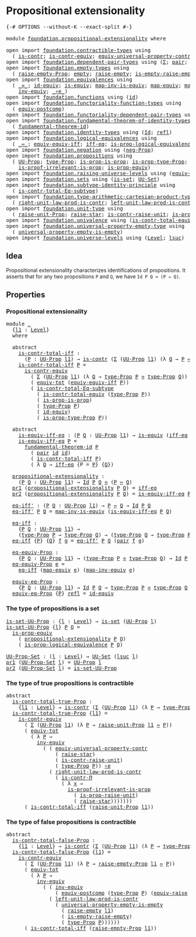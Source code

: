 # Propositional extensionality

<pre class="Agda"><a id="41" class="Symbol">{-#</a> <a id="45" class="Keyword">OPTIONS</a> <a id="53" class="Pragma">--without-K</a> <a id="65" class="Pragma">--exact-split</a> <a id="79" class="Symbol">#-}</a>

<a id="84" class="Keyword">module</a> <a id="91" href="foundation.propositional-extensionality.html" class="Module">foundation.propositional-extensionality</a> <a id="131" class="Keyword">where</a>

<a id="138" class="Keyword">open</a> <a id="143" class="Keyword">import</a> <a id="150" href="foundation.contractible-types.html" class="Module">foundation.contractible-types</a> <a id="180" class="Keyword">using</a>
  <a id="188" class="Symbol">(</a> <a id="190" href="foundation-core.contractible-types.html#992" class="Function">is-contr</a><a id="198" class="Symbol">;</a> <a id="200" href="foundation-core.contractible-types.html#3297" class="Function">is-contr-equiv</a><a id="214" class="Symbol">;</a> <a id="216" href="foundation.contractible-types.html#4961" class="Function">equiv-universal-property-contr</a><a id="246" class="Symbol">;</a> <a id="248" href="foundation-core.contractible-types.html#6892" class="Function">is-contr-Π</a><a id="258" class="Symbol">)</a>
<a id="260" class="Keyword">open</a> <a id="265" class="Keyword">import</a> <a id="272" href="foundation.dependent-pair-types.html" class="Module">foundation.dependent-pair-types</a> <a id="304" class="Keyword">using</a> <a id="310" class="Symbol">(</a><a id="311" href="foundation-core.dependent-pair-types.html#502" class="Record">Σ</a><a id="312" class="Symbol">;</a> <a id="314" href="foundation-core.dependent-pair-types.html#575" class="InductiveConstructor">pair</a><a id="318" class="Symbol">;</a> <a id="320" href="foundation-core.dependent-pair-types.html#592" class="Field">pr1</a><a id="323" class="Symbol">;</a> <a id="325" href="foundation-core.dependent-pair-types.html#604" class="Field">pr2</a><a id="328" class="Symbol">)</a>
<a id="330" class="Keyword">open</a> <a id="335" class="Keyword">import</a> <a id="342" href="foundation.empty-types.html" class="Module">foundation.empty-types</a> <a id="365" class="Keyword">using</a>
  <a id="373" class="Symbol">(</a> <a id="375" href="foundation.empty-types.html#2872" class="Function">raise-empty-Prop</a><a id="391" class="Symbol">;</a> <a id="393" href="foundation-core.empty-types.html#1044" class="Datatype">empty</a><a id="398" class="Symbol">;</a> <a id="400" href="foundation.empty-types.html#1438" class="Function">raise-empty</a><a id="411" class="Symbol">;</a> <a id="413" href="foundation.empty-types.html#3022" class="Function">is-empty-raise-empty</a><a id="433" class="Symbol">)</a>
<a id="435" class="Keyword">open</a> <a id="440" class="Keyword">import</a> <a id="447" href="foundation.equivalences.html" class="Module">foundation.equivalences</a> <a id="471" class="Keyword">using</a>
  <a id="479" class="Symbol">(</a> <a id="481" href="foundation-core.equivalences.html#1607" class="Function Operator">_≃_</a><a id="484" class="Symbol">;</a> <a id="486" href="foundation-core.equivalences.html#2480" class="Function">id-equiv</a><a id="494" class="Symbol">;</a> <a id="496" href="foundation-core.equivalences.html#1542" class="Function">is-equiv</a><a id="504" class="Symbol">;</a> <a id="506" href="foundation-core.equivalences.html#4173" class="Function">map-inv-is-equiv</a><a id="522" class="Symbol">;</a> <a id="524" href="foundation-core.equivalences.html#1807" class="Function">map-equiv</a><a id="533" class="Symbol">;</a> <a id="535" href="foundation-core.equivalences.html#5022" class="Function">map-inv-equiv</a><a id="548" class="Symbol">;</a>
    <a id="554" href="foundation-core.equivalences.html#5707" class="Function">inv-equiv</a><a id="563" class="Symbol">;</a> <a id="565" href="foundation-core.equivalences.html#7855" class="Function Operator">_∘e_</a><a id="569" class="Symbol">)</a>
<a id="571" class="Keyword">open</a> <a id="576" class="Keyword">import</a> <a id="583" href="foundation.functions.html" class="Module">foundation.functions</a> <a id="604" class="Keyword">using</a> <a id="610" class="Symbol">(</a><a id="611" href="foundation-core.functions.html#309" class="Function">id</a><a id="613" class="Symbol">)</a>
<a id="615" class="Keyword">open</a> <a id="620" class="Keyword">import</a> <a id="627" href="foundation.functoriality-function-types.html" class="Module">foundation.functoriality-function-types</a> <a id="667" class="Keyword">using</a>
  <a id="675" class="Symbol">(</a> <a id="677" href="foundation-core.functoriality-function-types.html#3125" class="Function">equiv-postcomp</a><a id="691" class="Symbol">)</a>
<a id="693" class="Keyword">open</a> <a id="698" class="Keyword">import</a> <a id="705" href="foundation.functoriality-dependent-pair-types.html" class="Module">foundation.functoriality-dependent-pair-types</a> <a id="751" class="Keyword">using</a> <a id="757" class="Symbol">(</a><a id="758" href="foundation-core.functoriality-dependent-pair-types.html#6804" class="Function">equiv-tot</a><a id="767" class="Symbol">)</a>
<a id="769" class="Keyword">open</a> <a id="774" class="Keyword">import</a> <a id="781" href="foundation.fundamental-theorem-of-identity-types.html" class="Module">foundation.fundamental-theorem-of-identity-types</a> <a id="830" class="Keyword">using</a>
  <a id="838" class="Symbol">(</a> <a id="840" href="foundation-core.fundamental-theorem-of-identity-types.html#1888" class="Function">fundamental-theorem-id</a><a id="862" class="Symbol">)</a>
<a id="864" class="Keyword">open</a> <a id="869" class="Keyword">import</a> <a id="876" href="foundation.identity-types.html" class="Module">foundation.identity-types</a> <a id="902" class="Keyword">using</a> <a id="908" class="Symbol">(</a><a id="909" href="foundation-core.identity-types.html#641" class="Datatype">Id</a><a id="911" class="Symbol">;</a> <a id="913" href="foundation-core.identity-types.html#694" class="InductiveConstructor">refl</a><a id="917" class="Symbol">)</a>
<a id="919" class="Keyword">open</a> <a id="924" class="Keyword">import</a> <a id="931" href="foundation.logical-equivalences.html" class="Module">foundation.logical-equivalences</a> <a id="963" class="Keyword">using</a>
  <a id="971" class="Symbol">(</a> <a id="973" href="foundation-core.logical-equivalences.html#1025" class="Function Operator">_⇔_</a><a id="976" class="Symbol">;</a> <a id="978" href="foundation.logical-equivalences.html#1534" class="Function">equiv-equiv-iff</a><a id="993" class="Symbol">;</a> <a id="995" href="foundation.logical-equivalences.html#748" class="Function">iff-eq</a><a id="1001" class="Symbol">;</a> <a id="1003" href="foundation.logical-equivalences.html#1829" class="Function">is-prop-logical-equivalence</a><a id="1030" class="Symbol">)</a>
<a id="1032" class="Keyword">open</a> <a id="1037" class="Keyword">import</a> <a id="1044" href="foundation.negation.html" class="Module">foundation.negation</a> <a id="1064" class="Keyword">using</a> <a id="1070" class="Symbol">(</a><a id="1071" href="foundation.negation.html#1157" class="Function">neg-Prop</a><a id="1079" class="Symbol">)</a>
<a id="1081" class="Keyword">open</a> <a id="1086" class="Keyword">import</a> <a id="1093" href="foundation.propositions.html" class="Module">foundation.propositions</a> <a id="1117" class="Keyword">using</a>
  <a id="1125" class="Symbol">(</a> <a id="1127" href="foundation-core.propositions.html#1380" class="Function">UU-Prop</a><a id="1134" class="Symbol">;</a> <a id="1136" href="foundation-core.propositions.html#1482" class="Function">type-Prop</a><a id="1145" class="Symbol">;</a> <a id="1147" href="foundation-core.propositions.html#10900" class="Function">is-prop-is-prop</a><a id="1162" class="Symbol">;</a> <a id="1164" href="foundation-core.propositions.html#1549" class="Function">is-prop-type-Prop</a><a id="1181" class="Symbol">;</a>
    <a id="1187" href="foundation-core.propositions.html#3036" class="Function">is-proof-irrelevant-is-prop</a><a id="1214" class="Symbol">;</a> <a id="1216" href="foundation-core.propositions.html#4515" class="Function">is-prop-equiv</a><a id="1229" class="Symbol">)</a>
<a id="1231" class="Keyword">open</a> <a id="1236" class="Keyword">import</a> <a id="1243" href="foundation.raising-universe-levels.html" class="Module">foundation.raising-universe-levels</a> <a id="1278" class="Keyword">using</a> <a id="1284" class="Symbol">(</a><a id="1285" href="foundation.raising-universe-levels.html#1541" class="Function">equiv-raise</a><a id="1296" class="Symbol">)</a>
<a id="1298" class="Keyword">open</a> <a id="1303" class="Keyword">import</a> <a id="1310" href="foundation.sets.html" class="Module">foundation.sets</a> <a id="1326" class="Keyword">using</a> <a id="1332" class="Symbol">(</a><a id="1333" href="foundation-core.sets.html#1099" class="Function">is-set</a><a id="1339" class="Symbol">;</a> <a id="1341" href="foundation-core.sets.html#1177" class="Function">UU-Set</a><a id="1347" class="Symbol">)</a>
<a id="1349" class="Keyword">open</a> <a id="1354" class="Keyword">import</a> <a id="1361" href="foundation.subtype-identity-principle.html" class="Module">foundation.subtype-identity-principle</a> <a id="1399" class="Keyword">using</a>
  <a id="1407" class="Symbol">(</a> <a id="1409" href="foundation-core.subtype-identity-principle.html#1572" class="Function">is-contr-total-Eq-subtype</a><a id="1434" class="Symbol">)</a>
<a id="1436" class="Keyword">open</a> <a id="1441" class="Keyword">import</a> <a id="1448" href="foundation.type-arithmetic-cartesian-product-types.html" class="Module">foundation.type-arithmetic-cartesian-product-types</a> <a id="1499" class="Keyword">using</a>
  <a id="1507" class="Symbol">(</a> <a id="1509" href="foundation-core.type-arithmetic-cartesian-product-types.html#3194" class="Function">right-unit-law-prod-is-contr</a><a id="1537" class="Symbol">;</a> <a id="1539" href="foundation-core.type-arithmetic-cartesian-product-types.html#3403" class="Function">left-unit-law-prod-is-contr</a><a id="1566" class="Symbol">)</a>
<a id="1568" class="Keyword">open</a> <a id="1573" class="Keyword">import</a> <a id="1580" href="foundation.unit-type.html" class="Module">foundation.unit-type</a> <a id="1601" class="Keyword">using</a>
  <a id="1609" class="Symbol">(</a> <a id="1611" href="foundation.unit-type.html#3593" class="Function">raise-unit-Prop</a><a id="1626" class="Symbol">;</a> <a id="1628" href="foundation.unit-type.html#1779" class="Function">raise-star</a><a id="1638" class="Symbol">;</a> <a id="1640" href="foundation.unit-type.html#3278" class="Function">is-contr-raise-unit</a><a id="1659" class="Symbol">;</a> <a id="1661" href="foundation.unit-type.html#3446" class="Function">is-prop-raise-unit</a><a id="1679" class="Symbol">)</a>
<a id="1681" class="Keyword">open</a> <a id="1686" class="Keyword">import</a> <a id="1693" href="foundation.univalence.html" class="Module">foundation.univalence</a> <a id="1715" class="Keyword">using</a> <a id="1721" class="Symbol">(</a><a id="1722" href="foundation.univalence.html#1532" class="Function">is-contr-total-equiv</a><a id="1742" class="Symbol">)</a>
<a id="1744" class="Keyword">open</a> <a id="1749" class="Keyword">import</a> <a id="1756" href="foundation.universal-property-empty-type.html" class="Module">foundation.universal-property-empty-type</a> <a id="1797" class="Keyword">using</a>
  <a id="1805" class="Symbol">(</a> <a id="1807" href="foundation.universal-property-empty-type.html#1994" class="Function">universal-property-empty-is-empty</a><a id="1840" class="Symbol">)</a>
<a id="1842" class="Keyword">open</a> <a id="1847" class="Keyword">import</a> <a id="1854" href="foundation.universe-levels.html" class="Module">foundation.universe-levels</a> <a id="1881" class="Keyword">using</a> <a id="1887" class="Symbol">(</a><a id="1888" href="Agda.Primitive.html#597" class="Postulate">Level</a><a id="1893" class="Symbol">;</a> <a id="1895" href="Agda.Primitive.html#780" class="Primitive">lsuc</a><a id="1899" class="Symbol">)</a>
</pre>
## Idea

Propositional extensionality characterizes identifications of propositions. It asserts that for any two propositions `P` and `Q`, we have `Id P Q ≃ (P ⇔ Q)`.

## Properties

### Propositional extensionality

<pre class="Agda"><a id="2131" class="Keyword">module</a> <a id="2138" href="foundation.propositional-extensionality.html#2138" class="Module">_</a>
  <a id="2142" class="Symbol">{</a><a id="2143" href="foundation.propositional-extensionality.html#2143" class="Bound">l1</a> <a id="2146" class="Symbol">:</a> <a id="2148" href="Agda.Primitive.html#597" class="Postulate">Level</a><a id="2153" class="Symbol">}</a>
  <a id="2157" class="Keyword">where</a>
  
  <a id="2168" class="Keyword">abstract</a>
    <a id="2181" href="foundation.propositional-extensionality.html#2181" class="Function">is-contr-total-iff</a> <a id="2200" class="Symbol">:</a>
      <a id="2208" class="Symbol">(</a><a id="2209" href="foundation.propositional-extensionality.html#2209" class="Bound">P</a> <a id="2211" class="Symbol">:</a> <a id="2213" href="foundation-core.propositions.html#1380" class="Function">UU-Prop</a> <a id="2221" href="foundation.propositional-extensionality.html#2143" class="Bound">l1</a><a id="2223" class="Symbol">)</a> <a id="2225" class="Symbol">→</a> <a id="2227" href="foundation-core.contractible-types.html#992" class="Function">is-contr</a> <a id="2236" class="Symbol">(</a><a id="2237" href="foundation-core.dependent-pair-types.html#502" class="Record">Σ</a> <a id="2239" class="Symbol">(</a><a id="2240" href="foundation-core.propositions.html#1380" class="Function">UU-Prop</a> <a id="2248" href="foundation.propositional-extensionality.html#2143" class="Bound">l1</a><a id="2250" class="Symbol">)</a> <a id="2252" class="Symbol">(λ</a> <a id="2255" href="foundation.propositional-extensionality.html#2255" class="Bound">Q</a> <a id="2257" class="Symbol">→</a> <a id="2259" href="foundation.propositional-extensionality.html#2209" class="Bound">P</a> <a id="2261" href="foundation-core.logical-equivalences.html#1025" class="Function Operator">⇔</a> <a id="2263" href="foundation.propositional-extensionality.html#2255" class="Bound">Q</a><a id="2264" class="Symbol">))</a>
    <a id="2271" href="foundation.propositional-extensionality.html#2181" class="Function">is-contr-total-iff</a> <a id="2290" href="foundation.propositional-extensionality.html#2290" class="Bound">P</a> <a id="2292" class="Symbol">=</a>
      <a id="2300" href="foundation-core.contractible-types.html#3297" class="Function">is-contr-equiv</a>
        <a id="2323" class="Symbol">(</a> <a id="2325" href="foundation-core.dependent-pair-types.html#502" class="Record">Σ</a> <a id="2327" class="Symbol">(</a><a id="2328" href="foundation-core.propositions.html#1380" class="Function">UU-Prop</a> <a id="2336" href="foundation.propositional-extensionality.html#2143" class="Bound">l1</a><a id="2338" class="Symbol">)</a> <a id="2340" class="Symbol">(λ</a> <a id="2343" href="foundation.propositional-extensionality.html#2343" class="Bound">Q</a> <a id="2345" class="Symbol">→</a> <a id="2347" href="foundation-core.propositions.html#1482" class="Function">type-Prop</a> <a id="2357" href="foundation.propositional-extensionality.html#2290" class="Bound">P</a> <a id="2359" href="foundation-core.equivalences.html#1607" class="Function Operator">≃</a> <a id="2361" href="foundation-core.propositions.html#1482" class="Function">type-Prop</a> <a id="2371" href="foundation.propositional-extensionality.html#2343" class="Bound">Q</a><a id="2372" class="Symbol">))</a>
        <a id="2383" class="Symbol">(</a> <a id="2385" href="foundation-core.functoriality-dependent-pair-types.html#6804" class="Function">equiv-tot</a> <a id="2395" class="Symbol">(</a><a id="2396" href="foundation.logical-equivalences.html#1534" class="Function">equiv-equiv-iff</a> <a id="2412" href="foundation.propositional-extensionality.html#2290" class="Bound">P</a><a id="2413" class="Symbol">))</a>
        <a id="2424" class="Symbol">(</a> <a id="2426" href="foundation-core.subtype-identity-principle.html#1572" class="Function">is-contr-total-Eq-subtype</a>
          <a id="2462" class="Symbol">(</a> <a id="2464" href="foundation.univalence.html#1532" class="Function">is-contr-total-equiv</a> <a id="2485" class="Symbol">(</a><a id="2486" href="foundation-core.propositions.html#1482" class="Function">type-Prop</a> <a id="2496" href="foundation.propositional-extensionality.html#2290" class="Bound">P</a><a id="2497" class="Symbol">))</a>
          <a id="2510" class="Symbol">(</a> <a id="2512" href="foundation-core.propositions.html#10900" class="Function">is-prop-is-prop</a><a id="2527" class="Symbol">)</a>
          <a id="2539" class="Symbol">(</a> <a id="2541" href="foundation-core.propositions.html#1482" class="Function">type-Prop</a> <a id="2551" href="foundation.propositional-extensionality.html#2290" class="Bound">P</a><a id="2552" class="Symbol">)</a>
          <a id="2564" class="Symbol">(</a> <a id="2566" href="foundation-core.equivalences.html#2480" class="Function">id-equiv</a><a id="2574" class="Symbol">)</a>
          <a id="2586" class="Symbol">(</a> <a id="2588" href="foundation-core.propositions.html#1549" class="Function">is-prop-type-Prop</a> <a id="2606" href="foundation.propositional-extensionality.html#2290" class="Bound">P</a><a id="2607" class="Symbol">))</a>

  <a id="2613" class="Keyword">abstract</a>
    <a id="2626" href="foundation.propositional-extensionality.html#2626" class="Function">is-equiv-iff-eq</a> <a id="2642" class="Symbol">:</a> <a id="2644" class="Symbol">(</a><a id="2645" href="foundation.propositional-extensionality.html#2645" class="Bound">P</a> <a id="2647" href="foundation.propositional-extensionality.html#2647" class="Bound">Q</a> <a id="2649" class="Symbol">:</a> <a id="2651" href="foundation-core.propositions.html#1380" class="Function">UU-Prop</a> <a id="2659" href="foundation.propositional-extensionality.html#2143" class="Bound">l1</a><a id="2661" class="Symbol">)</a> <a id="2663" class="Symbol">→</a> <a id="2665" href="foundation-core.equivalences.html#1542" class="Function">is-equiv</a> <a id="2674" class="Symbol">(</a><a id="2675" href="foundation.logical-equivalences.html#748" class="Function">iff-eq</a> <a id="2682" class="Symbol">{</a><a id="2683" href="foundation.propositional-extensionality.html#2143" class="Bound">l1</a><a id="2685" class="Symbol">}</a> <a id="2687" class="Symbol">{</a><a id="2688" href="foundation.propositional-extensionality.html#2645" class="Bound">P</a><a id="2689" class="Symbol">}</a> <a id="2691" class="Symbol">{</a><a id="2692" href="foundation.propositional-extensionality.html#2647" class="Bound">Q</a><a id="2693" class="Symbol">})</a>
    <a id="2700" href="foundation.propositional-extensionality.html#2626" class="Function">is-equiv-iff-eq</a> <a id="2716" href="foundation.propositional-extensionality.html#2716" class="Bound">P</a> <a id="2718" class="Symbol">=</a>
      <a id="2726" href="foundation-core.fundamental-theorem-of-identity-types.html#1888" class="Function">fundamental-theorem-id</a> <a id="2749" href="foundation.propositional-extensionality.html#2716" class="Bound">P</a>
        <a id="2759" class="Symbol">(</a> <a id="2761" href="foundation-core.dependent-pair-types.html#575" class="InductiveConstructor">pair</a> <a id="2766" href="foundation-core.functions.html#309" class="Function">id</a> <a id="2769" href="foundation-core.functions.html#309" class="Function">id</a><a id="2771" class="Symbol">)</a>
        <a id="2781" class="Symbol">(</a> <a id="2783" href="foundation.propositional-extensionality.html#2181" class="Function">is-contr-total-iff</a> <a id="2802" href="foundation.propositional-extensionality.html#2716" class="Bound">P</a><a id="2803" class="Symbol">)</a>
        <a id="2813" class="Symbol">(</a> <a id="2815" class="Symbol">λ</a> <a id="2817" href="foundation.propositional-extensionality.html#2817" class="Bound">Q</a> <a id="2819" class="Symbol">→</a> <a id="2821" href="foundation.logical-equivalences.html#748" class="Function">iff-eq</a> <a id="2828" class="Symbol">{</a><a id="2829" class="Argument">P</a> <a id="2831" class="Symbol">=</a> <a id="2833" href="foundation.propositional-extensionality.html#2716" class="Bound">P</a><a id="2834" class="Symbol">}</a> <a id="2836" class="Symbol">{</a><a id="2837" href="foundation.propositional-extensionality.html#2817" class="Bound">Q</a><a id="2838" class="Symbol">})</a>

  <a id="2844" href="foundation.propositional-extensionality.html#2844" class="Function">propositional-extensionality</a> <a id="2873" class="Symbol">:</a>
    <a id="2879" class="Symbol">(</a><a id="2880" href="foundation.propositional-extensionality.html#2880" class="Bound">P</a> <a id="2882" href="foundation.propositional-extensionality.html#2882" class="Bound">Q</a> <a id="2884" class="Symbol">:</a> <a id="2886" href="foundation-core.propositions.html#1380" class="Function">UU-Prop</a> <a id="2894" href="foundation.propositional-extensionality.html#2143" class="Bound">l1</a><a id="2896" class="Symbol">)</a> <a id="2898" class="Symbol">→</a> <a id="2900" href="foundation-core.identity-types.html#641" class="Datatype">Id</a> <a id="2903" href="foundation.propositional-extensionality.html#2880" class="Bound">P</a> <a id="2905" href="foundation.propositional-extensionality.html#2882" class="Bound">Q</a> <a id="2907" href="foundation-core.equivalences.html#1607" class="Function Operator">≃</a> <a id="2909" class="Symbol">(</a><a id="2910" href="foundation.propositional-extensionality.html#2880" class="Bound">P</a> <a id="2912" href="foundation-core.logical-equivalences.html#1025" class="Function Operator">⇔</a> <a id="2914" href="foundation.propositional-extensionality.html#2882" class="Bound">Q</a><a id="2915" class="Symbol">)</a>
  <a id="2919" href="foundation-core.dependent-pair-types.html#592" class="Field">pr1</a> <a id="2923" class="Symbol">(</a><a id="2924" href="foundation.propositional-extensionality.html#2844" class="Function">propositional-extensionality</a> <a id="2953" href="foundation.propositional-extensionality.html#2953" class="Bound">P</a> <a id="2955" href="foundation.propositional-extensionality.html#2955" class="Bound">Q</a><a id="2956" class="Symbol">)</a> <a id="2958" class="Symbol">=</a> <a id="2960" href="foundation.logical-equivalences.html#748" class="Function">iff-eq</a>
  <a id="2969" href="foundation-core.dependent-pair-types.html#604" class="Field">pr2</a> <a id="2973" class="Symbol">(</a><a id="2974" href="foundation.propositional-extensionality.html#2844" class="Function">propositional-extensionality</a> <a id="3003" href="foundation.propositional-extensionality.html#3003" class="Bound">P</a> <a id="3005" href="foundation.propositional-extensionality.html#3005" class="Bound">Q</a><a id="3006" class="Symbol">)</a> <a id="3008" class="Symbol">=</a> <a id="3010" href="foundation.propositional-extensionality.html#2626" class="Function">is-equiv-iff-eq</a> <a id="3026" href="foundation.propositional-extensionality.html#3003" class="Bound">P</a> <a id="3028" href="foundation.propositional-extensionality.html#3005" class="Bound">Q</a>

  <a id="3033" href="foundation.propositional-extensionality.html#3033" class="Function">eq-iff&#39;</a> <a id="3041" class="Symbol">:</a> <a id="3043" class="Symbol">(</a><a id="3044" href="foundation.propositional-extensionality.html#3044" class="Bound">P</a> <a id="3046" href="foundation.propositional-extensionality.html#3046" class="Bound">Q</a> <a id="3048" class="Symbol">:</a> <a id="3050" href="foundation-core.propositions.html#1380" class="Function">UU-Prop</a> <a id="3058" href="foundation.propositional-extensionality.html#2143" class="Bound">l1</a><a id="3060" class="Symbol">)</a> <a id="3062" class="Symbol">→</a> <a id="3064" href="foundation.propositional-extensionality.html#3044" class="Bound">P</a> <a id="3066" href="foundation-core.logical-equivalences.html#1025" class="Function Operator">⇔</a> <a id="3068" href="foundation.propositional-extensionality.html#3046" class="Bound">Q</a> <a id="3070" class="Symbol">→</a> <a id="3072" href="foundation-core.identity-types.html#641" class="Datatype">Id</a> <a id="3075" href="foundation.propositional-extensionality.html#3044" class="Bound">P</a> <a id="3077" href="foundation.propositional-extensionality.html#3046" class="Bound">Q</a>
  <a id="3081" href="foundation.propositional-extensionality.html#3033" class="Function">eq-iff&#39;</a> <a id="3089" href="foundation.propositional-extensionality.html#3089" class="Bound">P</a> <a id="3091" href="foundation.propositional-extensionality.html#3091" class="Bound">Q</a> <a id="3093" class="Symbol">=</a> <a id="3095" href="foundation-core.equivalences.html#4173" class="Function">map-inv-is-equiv</a> <a id="3112" class="Symbol">(</a><a id="3113" href="foundation.propositional-extensionality.html#2626" class="Function">is-equiv-iff-eq</a> <a id="3129" href="foundation.propositional-extensionality.html#3089" class="Bound">P</a> <a id="3131" href="foundation.propositional-extensionality.html#3091" class="Bound">Q</a><a id="3132" class="Symbol">)</a>

  <a id="3137" href="foundation.propositional-extensionality.html#3137" class="Function">eq-iff</a> <a id="3144" class="Symbol">:</a>
    <a id="3150" class="Symbol">{</a><a id="3151" href="foundation.propositional-extensionality.html#3151" class="Bound">P</a> <a id="3153" href="foundation.propositional-extensionality.html#3153" class="Bound">Q</a> <a id="3155" class="Symbol">:</a> <a id="3157" href="foundation-core.propositions.html#1380" class="Function">UU-Prop</a> <a id="3165" href="foundation.propositional-extensionality.html#2143" class="Bound">l1</a><a id="3167" class="Symbol">}</a> <a id="3169" class="Symbol">→</a>
    <a id="3175" class="Symbol">(</a><a id="3176" href="foundation-core.propositions.html#1482" class="Function">type-Prop</a> <a id="3186" href="foundation.propositional-extensionality.html#3151" class="Bound">P</a> <a id="3188" class="Symbol">→</a> <a id="3190" href="foundation-core.propositions.html#1482" class="Function">type-Prop</a> <a id="3200" href="foundation.propositional-extensionality.html#3153" class="Bound">Q</a><a id="3201" class="Symbol">)</a> <a id="3203" class="Symbol">→</a> <a id="3205" class="Symbol">(</a><a id="3206" href="foundation-core.propositions.html#1482" class="Function">type-Prop</a> <a id="3216" href="foundation.propositional-extensionality.html#3153" class="Bound">Q</a> <a id="3218" class="Symbol">→</a> <a id="3220" href="foundation-core.propositions.html#1482" class="Function">type-Prop</a> <a id="3230" href="foundation.propositional-extensionality.html#3151" class="Bound">P</a><a id="3231" class="Symbol">)</a> <a id="3233" class="Symbol">→</a> <a id="3235" href="foundation-core.identity-types.html#641" class="Datatype">Id</a> <a id="3238" href="foundation.propositional-extensionality.html#3151" class="Bound">P</a> <a id="3240" href="foundation.propositional-extensionality.html#3153" class="Bound">Q</a>
  <a id="3244" href="foundation.propositional-extensionality.html#3137" class="Function">eq-iff</a> <a id="3251" class="Symbol">{</a><a id="3252" href="foundation.propositional-extensionality.html#3252" class="Bound">P</a><a id="3253" class="Symbol">}</a> <a id="3255" class="Symbol">{</a><a id="3256" href="foundation.propositional-extensionality.html#3256" class="Bound">Q</a><a id="3257" class="Symbol">}</a> <a id="3259" href="foundation.propositional-extensionality.html#3259" class="Bound">f</a> <a id="3261" href="foundation.propositional-extensionality.html#3261" class="Bound">g</a> <a id="3263" class="Symbol">=</a> <a id="3265" href="foundation.propositional-extensionality.html#3033" class="Function">eq-iff&#39;</a> <a id="3273" href="foundation.propositional-extensionality.html#3252" class="Bound">P</a> <a id="3275" href="foundation.propositional-extensionality.html#3256" class="Bound">Q</a> <a id="3277" class="Symbol">(</a><a id="3278" href="foundation-core.dependent-pair-types.html#575" class="InductiveConstructor">pair</a> <a id="3283" href="foundation.propositional-extensionality.html#3259" class="Bound">f</a> <a id="3285" href="foundation.propositional-extensionality.html#3261" class="Bound">g</a><a id="3286" class="Symbol">)</a>

  <a id="3291" href="foundation.propositional-extensionality.html#3291" class="Function">eq-equiv-Prop</a> <a id="3305" class="Symbol">:</a>
    <a id="3311" class="Symbol">{</a><a id="3312" href="foundation.propositional-extensionality.html#3312" class="Bound">P</a> <a id="3314" href="foundation.propositional-extensionality.html#3314" class="Bound">Q</a> <a id="3316" class="Symbol">:</a> <a id="3318" href="foundation-core.propositions.html#1380" class="Function">UU-Prop</a> <a id="3326" href="foundation.propositional-extensionality.html#2143" class="Bound">l1</a><a id="3328" class="Symbol">}</a> <a id="3330" class="Symbol">→</a> <a id="3332" class="Symbol">(</a><a id="3333" href="foundation-core.propositions.html#1482" class="Function">type-Prop</a> <a id="3343" href="foundation.propositional-extensionality.html#3312" class="Bound">P</a> <a id="3345" href="foundation-core.equivalences.html#1607" class="Function Operator">≃</a> <a id="3347" href="foundation-core.propositions.html#1482" class="Function">type-Prop</a> <a id="3357" href="foundation.propositional-extensionality.html#3314" class="Bound">Q</a><a id="3358" class="Symbol">)</a> <a id="3360" class="Symbol">→</a> <a id="3362" href="foundation-core.identity-types.html#641" class="Datatype">Id</a> <a id="3365" href="foundation.propositional-extensionality.html#3312" class="Bound">P</a> <a id="3367" href="foundation.propositional-extensionality.html#3314" class="Bound">Q</a>
  <a id="3371" href="foundation.propositional-extensionality.html#3291" class="Function">eq-equiv-Prop</a> <a id="3385" href="foundation.propositional-extensionality.html#3385" class="Bound">e</a> <a id="3387" class="Symbol">=</a>
    <a id="3393" href="foundation.propositional-extensionality.html#3137" class="Function">eq-iff</a> <a id="3400" class="Symbol">(</a><a id="3401" href="foundation-core.equivalences.html#1807" class="Function">map-equiv</a> <a id="3411" href="foundation.propositional-extensionality.html#3385" class="Bound">e</a><a id="3412" class="Symbol">)</a> <a id="3414" class="Symbol">(</a><a id="3415" href="foundation-core.equivalences.html#5022" class="Function">map-inv-equiv</a> <a id="3429" href="foundation.propositional-extensionality.html#3385" class="Bound">e</a><a id="3430" class="Symbol">)</a>

  <a id="3435" href="foundation.propositional-extensionality.html#3435" class="Function">equiv-eq-Prop</a> <a id="3449" class="Symbol">:</a>
    <a id="3455" class="Symbol">{</a><a id="3456" href="foundation.propositional-extensionality.html#3456" class="Bound">P</a> <a id="3458" href="foundation.propositional-extensionality.html#3458" class="Bound">Q</a> <a id="3460" class="Symbol">:</a> <a id="3462" href="foundation-core.propositions.html#1380" class="Function">UU-Prop</a> <a id="3470" href="foundation.propositional-extensionality.html#2143" class="Bound">l1</a><a id="3472" class="Symbol">}</a> <a id="3474" class="Symbol">→</a> <a id="3476" href="foundation-core.identity-types.html#641" class="Datatype">Id</a> <a id="3479" href="foundation.propositional-extensionality.html#3456" class="Bound">P</a> <a id="3481" href="foundation.propositional-extensionality.html#3458" class="Bound">Q</a> <a id="3483" class="Symbol">→</a> <a id="3485" href="foundation-core.propositions.html#1482" class="Function">type-Prop</a> <a id="3495" href="foundation.propositional-extensionality.html#3456" class="Bound">P</a> <a id="3497" href="foundation-core.equivalences.html#1607" class="Function Operator">≃</a> <a id="3499" href="foundation-core.propositions.html#1482" class="Function">type-Prop</a> <a id="3509" href="foundation.propositional-extensionality.html#3458" class="Bound">Q</a>
  <a id="3513" href="foundation.propositional-extensionality.html#3435" class="Function">equiv-eq-Prop</a> <a id="3527" class="Symbol">{</a><a id="3528" href="foundation.propositional-extensionality.html#3528" class="Bound">P</a><a id="3529" class="Symbol">}</a> <a id="3531" href="foundation-core.identity-types.html#694" class="InductiveConstructor">refl</a> <a id="3536" class="Symbol">=</a> <a id="3538" href="foundation-core.equivalences.html#2480" class="Function">id-equiv</a>
</pre>
### The type of propositions is a set

<pre class="Agda"><a id="is-set-UU-Prop"></a><a id="3599" href="foundation.propositional-extensionality.html#3599" class="Function">is-set-UU-Prop</a> <a id="3614" class="Symbol">:</a> <a id="3616" class="Symbol">{</a><a id="3617" href="foundation.propositional-extensionality.html#3617" class="Bound">l</a> <a id="3619" class="Symbol">:</a> <a id="3621" href="Agda.Primitive.html#597" class="Postulate">Level</a><a id="3626" class="Symbol">}</a> <a id="3628" class="Symbol">→</a> <a id="3630" href="foundation-core.sets.html#1099" class="Function">is-set</a> <a id="3637" class="Symbol">(</a><a id="3638" href="foundation-core.propositions.html#1380" class="Function">UU-Prop</a> <a id="3646" href="foundation.propositional-extensionality.html#3617" class="Bound">l</a><a id="3647" class="Symbol">)</a>
<a id="3649" href="foundation.propositional-extensionality.html#3599" class="Function">is-set-UU-Prop</a> <a id="3664" class="Symbol">{</a><a id="3665" href="foundation.propositional-extensionality.html#3665" class="Bound">l</a><a id="3666" class="Symbol">}</a> <a id="3668" href="foundation.propositional-extensionality.html#3668" class="Bound">P</a> <a id="3670" href="foundation.propositional-extensionality.html#3670" class="Bound">Q</a> <a id="3672" class="Symbol">=</a>
  <a id="3676" href="foundation-core.propositions.html#4515" class="Function">is-prop-equiv</a>
    <a id="3694" class="Symbol">(</a> <a id="3696" href="foundation.propositional-extensionality.html#2844" class="Function">propositional-extensionality</a> <a id="3725" href="foundation.propositional-extensionality.html#3668" class="Bound">P</a> <a id="3727" href="foundation.propositional-extensionality.html#3670" class="Bound">Q</a><a id="3728" class="Symbol">)</a>
    <a id="3734" class="Symbol">(</a> <a id="3736" href="foundation.logical-equivalences.html#1829" class="Function">is-prop-logical-equivalence</a> <a id="3764" href="foundation.propositional-extensionality.html#3668" class="Bound">P</a> <a id="3766" href="foundation.propositional-extensionality.html#3670" class="Bound">Q</a><a id="3767" class="Symbol">)</a>

<a id="UU-Prop-Set"></a><a id="3770" href="foundation.propositional-extensionality.html#3770" class="Function">UU-Prop-Set</a> <a id="3782" class="Symbol">:</a> <a id="3784" class="Symbol">(</a><a id="3785" href="foundation.propositional-extensionality.html#3785" class="Bound">l</a> <a id="3787" class="Symbol">:</a> <a id="3789" href="Agda.Primitive.html#597" class="Postulate">Level</a><a id="3794" class="Symbol">)</a> <a id="3796" class="Symbol">→</a> <a id="3798" href="foundation-core.sets.html#1177" class="Function">UU-Set</a> <a id="3805" class="Symbol">(</a><a id="3806" href="Agda.Primitive.html#780" class="Primitive">lsuc</a> <a id="3811" href="foundation.propositional-extensionality.html#3785" class="Bound">l</a><a id="3812" class="Symbol">)</a>
<a id="3814" href="foundation-core.dependent-pair-types.html#592" class="Field">pr1</a> <a id="3818" class="Symbol">(</a><a id="3819" href="foundation.propositional-extensionality.html#3770" class="Function">UU-Prop-Set</a> <a id="3831" href="foundation.propositional-extensionality.html#3831" class="Bound">l</a><a id="3832" class="Symbol">)</a> <a id="3834" class="Symbol">=</a> <a id="3836" href="foundation-core.propositions.html#1380" class="Function">UU-Prop</a> <a id="3844" href="foundation.propositional-extensionality.html#3831" class="Bound">l</a>
<a id="3846" href="foundation-core.dependent-pair-types.html#604" class="Field">pr2</a> <a id="3850" class="Symbol">(</a><a id="3851" href="foundation.propositional-extensionality.html#3770" class="Function">UU-Prop-Set</a> <a id="3863" href="foundation.propositional-extensionality.html#3863" class="Bound">l</a><a id="3864" class="Symbol">)</a> <a id="3866" class="Symbol">=</a> <a id="3868" href="foundation.propositional-extensionality.html#3599" class="Function">is-set-UU-Prop</a>
</pre>
### The type of true propositions is contractible

<pre class="Agda"><a id="3947" class="Keyword">abstract</a>
  <a id="is-contr-total-true-Prop"></a><a id="3958" href="foundation.propositional-extensionality.html#3958" class="Function">is-contr-total-true-Prop</a> <a id="3983" class="Symbol">:</a>
    <a id="3989" class="Symbol">{</a><a id="3990" href="foundation.propositional-extensionality.html#3990" class="Bound">l1</a> <a id="3993" class="Symbol">:</a> <a id="3995" href="Agda.Primitive.html#597" class="Postulate">Level</a><a id="4000" class="Symbol">}</a> <a id="4002" class="Symbol">→</a> <a id="4004" href="foundation-core.contractible-types.html#992" class="Function">is-contr</a> <a id="4013" class="Symbol">(</a><a id="4014" href="foundation-core.dependent-pair-types.html#502" class="Record">Σ</a> <a id="4016" class="Symbol">(</a><a id="4017" href="foundation-core.propositions.html#1380" class="Function">UU-Prop</a> <a id="4025" href="foundation.propositional-extensionality.html#3990" class="Bound">l1</a><a id="4027" class="Symbol">)</a> <a id="4029" class="Symbol">(λ</a> <a id="4032" href="foundation.propositional-extensionality.html#4032" class="Bound">P</a> <a id="4034" class="Symbol">→</a> <a id="4036" href="foundation-core.propositions.html#1482" class="Function">type-Prop</a> <a id="4046" href="foundation.propositional-extensionality.html#4032" class="Bound">P</a><a id="4047" class="Symbol">))</a>
  <a id="4052" href="foundation.propositional-extensionality.html#3958" class="Function">is-contr-total-true-Prop</a> <a id="4077" class="Symbol">{</a><a id="4078" href="foundation.propositional-extensionality.html#4078" class="Bound">l1</a><a id="4080" class="Symbol">}</a> <a id="4082" class="Symbol">=</a>
    <a id="4088" href="foundation-core.contractible-types.html#3297" class="Function">is-contr-equiv</a>
      <a id="4109" class="Symbol">(</a> <a id="4111" href="foundation-core.dependent-pair-types.html#502" class="Record">Σ</a> <a id="4113" class="Symbol">(</a><a id="4114" href="foundation-core.propositions.html#1380" class="Function">UU-Prop</a> <a id="4122" href="foundation.propositional-extensionality.html#4078" class="Bound">l1</a><a id="4124" class="Symbol">)</a> <a id="4126" class="Symbol">(λ</a> <a id="4129" href="foundation.propositional-extensionality.html#4129" class="Bound">P</a> <a id="4131" class="Symbol">→</a> <a id="4133" href="foundation.unit-type.html#3593" class="Function">raise-unit-Prop</a> <a id="4149" href="foundation.propositional-extensionality.html#4078" class="Bound">l1</a> <a id="4152" href="foundation-core.logical-equivalences.html#1025" class="Function Operator">⇔</a> <a id="4154" href="foundation.propositional-extensionality.html#4129" class="Bound">P</a><a id="4155" class="Symbol">))</a>
      <a id="4164" class="Symbol">(</a> <a id="4166" href="foundation-core.functoriality-dependent-pair-types.html#6804" class="Function">equiv-tot</a>
        <a id="4184" class="Symbol">(</a> <a id="4186" class="Symbol">λ</a> <a id="4188" href="foundation.propositional-extensionality.html#4188" class="Bound">P</a> <a id="4190" class="Symbol">→</a>
          <a id="4202" href="foundation-core.equivalences.html#5707" class="Function">inv-equiv</a>
            <a id="4224" class="Symbol">(</a> <a id="4226" class="Symbol">(</a> <a id="4228" href="foundation.contractible-types.html#4961" class="Function">equiv-universal-property-contr</a>
                <a id="4275" class="Symbol">(</a> <a id="4277" href="foundation.unit-type.html#1779" class="Function">raise-star</a><a id="4287" class="Symbol">)</a>
                <a id="4305" class="Symbol">(</a> <a id="4307" href="foundation.unit-type.html#3278" class="Function">is-contr-raise-unit</a><a id="4326" class="Symbol">)</a>
                <a id="4344" class="Symbol">(</a> <a id="4346" href="foundation-core.propositions.html#1482" class="Function">type-Prop</a> <a id="4356" href="foundation.propositional-extensionality.html#4188" class="Bound">P</a><a id="4357" class="Symbol">))</a> <a id="4360" href="foundation-core.equivalences.html#7855" class="Function Operator">∘e</a>
              <a id="4377" class="Symbol">(</a> <a id="4379" href="foundation-core.type-arithmetic-cartesian-product-types.html#3194" class="Function">right-unit-law-prod-is-contr</a>
                <a id="4424" class="Symbol">(</a> <a id="4426" href="foundation-core.contractible-types.html#6892" class="Function">is-contr-Π</a>
                  <a id="4455" class="Symbol">(</a> <a id="4457" class="Symbol">λ</a> <a id="4459" href="foundation.propositional-extensionality.html#4459" class="Bound">x</a> <a id="4461" class="Symbol">→</a>
                    <a id="4483" href="foundation-core.propositions.html#3036" class="Function">is-proof-irrelevant-is-prop</a>
                      <a id="4533" class="Symbol">(</a> <a id="4535" href="foundation.unit-type.html#3446" class="Function">is-prop-raise-unit</a><a id="4553" class="Symbol">)</a>
                      <a id="4577" class="Symbol">(</a> <a id="4579" href="foundation.unit-type.html#1779" class="Function">raise-star</a><a id="4589" class="Symbol">)))))))</a>
      <a id="4603" class="Symbol">(</a> <a id="4605" href="foundation.propositional-extensionality.html#2181" class="Function">is-contr-total-iff</a> <a id="4624" class="Symbol">(</a><a id="4625" href="foundation.unit-type.html#3593" class="Function">raise-unit-Prop</a> <a id="4641" href="foundation.propositional-extensionality.html#4078" class="Bound">l1</a><a id="4643" class="Symbol">))</a>
</pre>
### The type of false propositions is contractible

<pre class="Agda"><a id="4711" class="Keyword">abstract</a>
  <a id="is-contr-total-false-Prop"></a><a id="4722" href="foundation.propositional-extensionality.html#4722" class="Function">is-contr-total-false-Prop</a> <a id="4748" class="Symbol">:</a>
    <a id="4754" class="Symbol">{</a><a id="4755" href="foundation.propositional-extensionality.html#4755" class="Bound">l1</a> <a id="4758" class="Symbol">:</a> <a id="4760" href="Agda.Primitive.html#597" class="Postulate">Level</a><a id="4765" class="Symbol">}</a> <a id="4767" class="Symbol">→</a> <a id="4769" href="foundation-core.contractible-types.html#992" class="Function">is-contr</a> <a id="4778" class="Symbol">(</a><a id="4779" href="foundation-core.dependent-pair-types.html#502" class="Record">Σ</a> <a id="4781" class="Symbol">(</a><a id="4782" href="foundation-core.propositions.html#1380" class="Function">UU-Prop</a> <a id="4790" href="foundation.propositional-extensionality.html#4755" class="Bound">l1</a><a id="4792" class="Symbol">)</a> <a id="4794" class="Symbol">(λ</a> <a id="4797" href="foundation.propositional-extensionality.html#4797" class="Bound">P</a> <a id="4799" class="Symbol">→</a> <a id="4801" href="foundation-core.propositions.html#1482" class="Function">type-Prop</a> <a id="4811" class="Symbol">(</a><a id="4812" href="foundation.negation.html#1157" class="Function">neg-Prop</a> <a id="4821" href="foundation.propositional-extensionality.html#4797" class="Bound">P</a><a id="4822" class="Symbol">)))</a>
  <a id="4828" href="foundation.propositional-extensionality.html#4722" class="Function">is-contr-total-false-Prop</a> <a id="4854" class="Symbol">{</a><a id="4855" href="foundation.propositional-extensionality.html#4855" class="Bound">l1</a><a id="4857" class="Symbol">}</a> <a id="4859" class="Symbol">=</a>
    <a id="4865" href="foundation-core.contractible-types.html#3297" class="Function">is-contr-equiv</a>
      <a id="4886" class="Symbol">(</a> <a id="4888" href="foundation-core.dependent-pair-types.html#502" class="Record">Σ</a> <a id="4890" class="Symbol">(</a><a id="4891" href="foundation-core.propositions.html#1380" class="Function">UU-Prop</a> <a id="4899" href="foundation.propositional-extensionality.html#4855" class="Bound">l1</a><a id="4901" class="Symbol">)</a> <a id="4903" class="Symbol">(λ</a> <a id="4906" href="foundation.propositional-extensionality.html#4906" class="Bound">P</a> <a id="4908" class="Symbol">→</a> <a id="4910" href="foundation.empty-types.html#2872" class="Function">raise-empty-Prop</a> <a id="4927" href="foundation.propositional-extensionality.html#4855" class="Bound">l1</a> <a id="4930" href="foundation-core.logical-equivalences.html#1025" class="Function Operator">⇔</a> <a id="4932" href="foundation.propositional-extensionality.html#4906" class="Bound">P</a><a id="4933" class="Symbol">))</a>
      <a id="4942" class="Symbol">(</a> <a id="4944" href="foundation-core.functoriality-dependent-pair-types.html#6804" class="Function">equiv-tot</a>
        <a id="4962" class="Symbol">(</a> <a id="4964" class="Symbol">λ</a> <a id="4966" href="foundation.propositional-extensionality.html#4966" class="Bound">P</a> <a id="4968" class="Symbol">→</a>
          <a id="4980" href="foundation-core.equivalences.html#5707" class="Function">inv-equiv</a>
            <a id="5002" class="Symbol">(</a> <a id="5004" class="Symbol">(</a> <a id="5006" href="foundation-core.equivalences.html#5707" class="Function">inv-equiv</a>
                <a id="5032" class="Symbol">(</a> <a id="5034" href="foundation-core.functoriality-function-types.html#3125" class="Function">equiv-postcomp</a> <a id="5049" class="Symbol">(</a><a id="5050" href="foundation-core.propositions.html#1482" class="Function">type-Prop</a> <a id="5060" href="foundation.propositional-extensionality.html#4966" class="Bound">P</a><a id="5061" class="Symbol">)</a> <a id="5063" class="Symbol">(</a><a id="5064" href="foundation.raising-universe-levels.html#1541" class="Function">equiv-raise</a> <a id="5076" href="foundation.propositional-extensionality.html#4855" class="Bound">l1</a> <a id="5079" href="foundation-core.empty-types.html#1044" class="Datatype">empty</a><a id="5084" class="Symbol">)))</a> <a id="5088" href="foundation-core.equivalences.html#7855" class="Function Operator">∘e</a>
              <a id="5105" class="Symbol">(</a> <a id="5107" href="foundation-core.type-arithmetic-cartesian-product-types.html#3403" class="Function">left-unit-law-prod-is-contr</a>
                <a id="5151" class="Symbol">(</a> <a id="5153" href="foundation.universal-property-empty-type.html#1994" class="Function">universal-property-empty-is-empty</a>
                  <a id="5205" class="Symbol">(</a> <a id="5207" href="foundation.empty-types.html#1438" class="Function">raise-empty</a> <a id="5219" href="foundation.propositional-extensionality.html#4855" class="Bound">l1</a><a id="5221" class="Symbol">)</a>
                  <a id="5241" class="Symbol">(</a> <a id="5243" href="foundation.empty-types.html#3022" class="Function">is-empty-raise-empty</a><a id="5263" class="Symbol">)</a>
                  <a id="5283" class="Symbol">(</a> <a id="5285" href="foundation-core.propositions.html#1482" class="Function">type-Prop</a> <a id="5295" href="foundation.propositional-extensionality.html#4966" class="Bound">P</a><a id="5296" class="Symbol">))))))</a>
      <a id="5309" class="Symbol">(</a> <a id="5311" href="foundation.propositional-extensionality.html#2181" class="Function">is-contr-total-iff</a> <a id="5330" class="Symbol">(</a><a id="5331" href="foundation.empty-types.html#2872" class="Function">raise-empty-Prop</a> <a id="5348" href="foundation.propositional-extensionality.html#4855" class="Bound">l1</a><a id="5350" class="Symbol">))</a>
</pre>